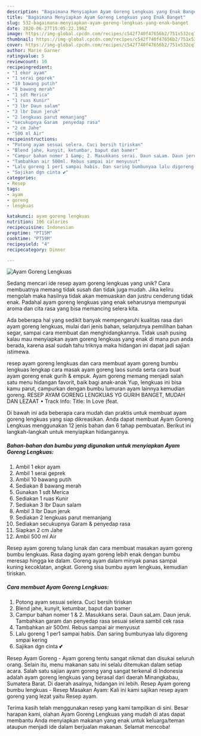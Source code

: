 ```yaml
---
description: "Bagaimana Menyiapkan Ayam Goreng Lengkuas yang Enak Banget"
title: "Bagaimana Menyiapkan Ayam Goreng Lengkuas yang Enak Banget"
slug: 532-bagaimana-menyiapkan-ayam-goreng-lengkuas-yang-enak-banget
date: 2020-06-27T15:05:22.196Z
image: https://img-global.cpcdn.com/recipes/c542f740f47656b2/751x532cq70/ayam-goreng-lengkuas-foto-resep-utama.jpg
thumbnail: https://img-global.cpcdn.com/recipes/c542f740f47656b2/751x532cq70/ayam-goreng-lengkuas-foto-resep-utama.jpg
cover: https://img-global.cpcdn.com/recipes/c542f740f47656b2/751x532cq70/ayam-goreng-lengkuas-foto-resep-utama.jpg
author: Marie Garner
ratingvalue: 5
reviewcount: 10
recipeingredient:
- "1 ekor ayam"
- "1 serai geprek"
- "10 bawang putih"
- "8 bawang merah"
- "1 sdt Merica"
- "1 ruas Kunir"
- "3 lbr Daun salam"
- "3 lbr Daun jeruk"
- "2 lengkuas parut memanjang"
- "secukupnya Garam  penyedap rasa"
- "2 cm Jahe"
- "500 ml Air"
recipeinstructions:
- "Potong ayam sesuai selera. Cuci bersih tiriskan"
- "Blend jahe, kunyit, ketumbar, baput dan bamer"
- "Campur bahan nomer 1 &amp; 2. Masukkans serai. Daun saLam. Daun jeruk. Tambahkan garam dan penyedap rasa sesuai selera sambil cek rasa"
- "Tambahkan air 500ml. Rebus sampai air menyusut"
- "Lalu goreng 1 per1 sampai habis. Dan saring bumbunyaa lalu digoreng smpai kering"
- "Sajikan dgn cinta 💕"
categories:
- Resep
tags:
- ayam
- goreng
- lengkuas

katakunci: ayam goreng lengkuas 
nutrition: 106 calories
recipecuisine: Indonesian
preptime: "PT15M"
cooktime: "PT59M"
recipeyield: "4"
recipecategory: Dinner

---
```



![Ayam Goreng Lengkuas](https://img-global.cpcdn.com/recipes/c542f740f47656b2/751x532cq70/ayam-goreng-lengkuas-foto-resep-utama.jpg)

Sedang mencari ide resep ayam goreng lengkuas yang unik? Cara membuatnya memang tidak susah dan tidak juga mudah. Jika keliru mengolah maka hasilnya tidak akan memuaskan dan justru cenderung tidak enak. Padahal ayam goreng lengkuas yang enak seharusnya mempunyai aroma dan cita rasa yang bisa memancing selera kita.

Ada beberapa hal yang sedikit banyak mempengaruhi kualitas rasa dari ayam goreng lengkuas, mulai dari jenis bahan, selanjutnya pemilihan bahan segar, sampai cara membuat dan menghidangkannya. Tidak usah pusing kalau mau menyiapkan ayam goreng lengkuas yang enak di mana pun anda berada, karena asal sudah tahu triknya maka hidangan ini dapat jadi sajian istimewa.

resep ayam goreng lengkuas dan cara membuat ayam goreng bumbu lengkuas lengkap cara masak ayam goreng laos sunda serta cara buat ayam goreng enak gurih &amp; empuk. Ayam goreng memang menjadi salah satu menu hidangan favorit, baik bagi anak-anak Yup, lengkuas ini bisa kamu parut, campurkan dengan bumbu lumuran ayam lainnya kemudian goreng. RESEP AYAM GORENG LENGKUAS YG GURIH BANGET, MUDAH DAN LEZAAT • Track Info: Title: In Love (feat.


Di bawah ini ada beberapa cara mudah dan praktis untuk membuat ayam goreng lengkuas yang siap dikreasikan. Anda dapat membuat Ayam Goreng Lengkuas menggunakan 12 jenis bahan dan 6 tahap pembuatan. Berikut ini langkah-langkah untuk menyiapkan hidangannya.

<!--inarticleads1-->

##### Bahan-bahan dan bumbu yang digunakan untuk menyiapkan Ayam Goreng Lengkuas:

1. Ambil 1 ekor ayam
1. Ambil 1 serai geprek
1. Ambil 10 bawang putih
1. Sediakan 8 bawang merah
1. Gunakan 1 sdt Merica
1. Sediakan 1 ruas Kunir
1. Sediakan 3 lbr Daun salam
1. Ambil 3 lbr Daun jeruk
1. Sediakan 2 lengkuas parut memanjang
1. Sediakan secukupnya Garam &amp; penyedap rasa
1. Siapkan 2 cm Jahe
1. Ambil 500 ml Air


Resep ayam goreng tulang lunak dan cara membuat masakan ayam goreng bumbu lengkuas. Rasa daging ayam goreng lebih enak dengan bumbu meresap hingga ke dalam. Goreng ayam dalam minyak panas sampai kuning kecoklatan, angkat. Goreng sisa bumbu ayam lengkuas, kemudian tiriskan. 

<!--inarticleads2-->

##### Cara membuat Ayam Goreng Lengkuas:

1. Potong ayam sesuai selera. Cuci bersih tiriskan
1. Blend jahe, kunyit, ketumbar, baput dan bamer
1. Campur bahan nomer 1 &amp; 2. Masukkans serai. Daun saLam. Daun jeruk. Tambahkan garam dan penyedap rasa sesuai selera sambil cek rasa
1. Tambahkan air 500ml. Rebus sampai air menyusut
1. Lalu goreng 1 per1 sampai habis. Dan saring bumbunyaa lalu digoreng smpai kering
1. Sajikan dgn cinta 💕


Resep Ayam Goreng - Ayam goreng tentu sangat nikmat dan disukai seluruh orang. Selain itu, menu makanan satu ini selalu ditemukan dalam setiap acara. Salah satu sajian ayam goreng yang sangat terkenal di Indonesia adalah ayam goreng lengkuas yang berasal dari daerah Minangkabau, Sumatera Barat. Di daerah asalnya, hidangan ini lebih. Resep Ayam goreng bumbu lengkuas - Resep Masakan Ayam: Kali ini kami sajikan resep ayam goreng yang lezat yaitu Resep ayam. 

Terima kasih telah menggunakan resep yang kami tampilkan di sini. Besar harapan kami, olahan Ayam Goreng Lengkuas yang mudah di atas dapat membantu Anda menyiapkan makanan yang enak untuk keluarga/teman ataupun menjadi ide dalam berjualan makanan. Selamat mencoba!
